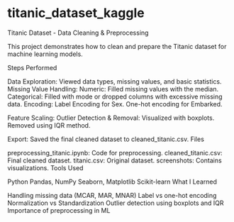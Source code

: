 # titanic_dataset_kaggle

Titanic Dataset - Data Cleaning & Preprocessing

This project demonstrates how to clean and prepare the Titanic dataset for machine learning models.

Steps Performed

Data Exploration: Viewed data types, missing values, and basic statistics.
Missing Value Handling:
Numeric: Filled missing values with the median.
Categorical: Filled with mode or dropped columns with excessive missing data.
Encoding:
Label Encoding for Sex.
One-hot encoding for Embarked.

Feature Scaling:
Outlier Detection & Removal:
Visualized with boxplots.
Removed using IQR method.

Export:
Saved the final cleaned dataset to cleaned_titanic.csv.
Files

preprocessing_titanic.ipynb: Code for preprocessing.
cleaned_titanic.csv: Final cleaned dataset.
titanic.csv: Original dataset.
screenshots: Contains visualizations.
Tools Used

Python
Pandas, NumPy
Seaborn, Matplotlib
Scikit-learn
What I Learned

Handling missing data (MCAR, MAR, MNAR)
Label vs one-hot encoding
Normalization vs Standardization
Outlier detection using boxplots and IQR
Importance of preprocessing in ML
